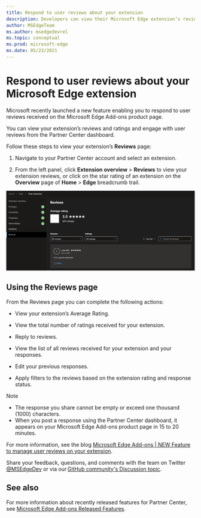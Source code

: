 ```yaml
---
title: Respond to user reviews about your extension
description: Developers can view their Microsoft Edge extension’s reviews and ratings and respond to user reviews from the Partner Center dashboard.
author: MSEdgeTeam
ms.author: msedgedevrel
ms.topic: conceptual
ms.prod: microsoft-edge
ms.date: 05/23/2021
---
```

# Respond to user reviews about your Microsoft Edge extension


<!-- ====================================================================== -->
Microsoft recently launched a new feature enabling you to respond to user reviews received on the Microsoft Edge Add-ons product page.


<!-- ====================================================================== -->
You can view your extension’s reviews and ratings and engage with user reviews from the Partner Center dashboard.


<!-- ====================================================================== -->
Follow these steps to view your extension’s **Reviews** page:

1. Navigate to your Partner Center account and select an extension.

2. From the left panel, click **Extension overview** > **Reviews** to view your extension reviews, or click on the star rating of an extension on the **Overview** page of **Home** > **Edge** breadcrumb trail.


<!-- ====================================================================== -->
![Microsoft Partner Center reviews feature](media\user-reviews.png) 


<!-- ====================================================================== -->
## Using the Reviews page

From the Reviews page you can complete the following actions:

* View your extension’s Average Rating.

* View the total number of ratings received for your extension.

* Reply to reviews.

* View the list of all reviews received for your extension and your responses.

* Edit your previous responses.

* Apply filters to the reviews based on the extension rating and response status.


<!-- ====================================================================== -->
> [!NOTE]
> * The response you share cannot be empty or exceed one thousand (1000) characters.
> * When you post a response using the Partner Center dashboard, it appears on your Microsoft Edge Add-ons product page in 15 to 20 minutes.


For more information, see the blog [Microsoft Edge Add-ons | NEW Feature to manage user reviews on your extension](https://techcommunity.microsoft.com/t5/articles/microsoft-edge-add-ons-new-feature-to-manage-user-reviews-on/m-p/3372537).

Share your feedback, questions, and comments with the team on Twitter [@MSEdgeDev](https://twitter.com/msedgedev/) or via our [GitHub community's Discussion topic](https://github.com/microsoft/MicrosoftEdge-Extensions/discussions/18).


<!-- ====================================================================== -->
## See also

For more information about recently released features for Partner Center, see [Microsoft Edge Add-ons Released Features](..\whats-new\released-features.md).

